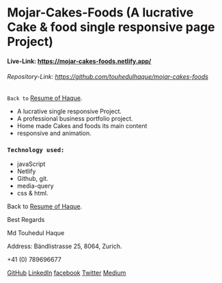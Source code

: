 # Mojar-Cakes-Foods (A lucrative Cake & food single responsive page  Project)
#### Live-Link: https://mojar-cakes-foods.netlify.app/
###### Repository-Link: https://github.com/touhedulhaque/mojar-cakes-foods

`Back to` [Resume of Haque](https://drive.google.com/file/d/1OPYsxd5woKjk59KSaLfclYRCAxCbx66D/view).

- A lucrative single responsive Project.
- A professional business portfolio project.
- Home made Cakes and foods its main content
- responsive and animation.

### `Technology used:`

- javaScript
- Netlify
- Github, git.
- media-query
- css & html.

Back to [Resume of Haque](https://drive.google.com/file/d/1OPYsxd5woKjk59KSaLfclYRCAxCbx66D/view).

Best Regards

Md Touhedul Haque

Address: Bändlistrasse 25, 8064, Zurich.

+41 (0) 789696677

[GitHub](https://github.com/touhedulhaque)    [LinkedIn](https://www.linkedin.com/in/md-touhedul-haque)    [facebook](https://facebook.com/haque.touhedul)    [Twitter](https://twitter.com/HaqueTouhedul)    [Medium](https://razmbamkt.medium.com)

